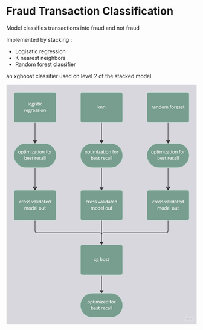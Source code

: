 # Fraud Transaction Classification

Model classifies transactions into fraud and not fraud

Implemented by stacking :
- Logisatic regression
- K nearest neighbors
- Random forest classifier 

an xgboost classifier used on level 2 of the stacked model

![dd](files/d1.jpg)
